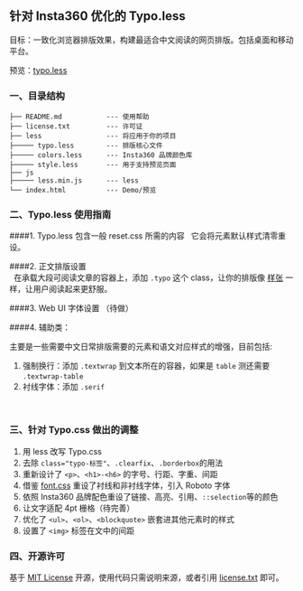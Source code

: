 ## 针对 Insta360 优化的 Typo.less

目标：一致化浏览器排版效果，构建最适合中文阅读的网页排版。包括桌面和移动平台。

预览：[typo.less][1]

### 一、目录结构  
  
	├── README.md           --- 使用帮助
	├── license.txt         --- 许可证
	├── less                --- 将应用于你的项目
	├───── typo.less        --- 排版核心文件
	├───── colors.less      --- Insta360 品牌颜色库
	├───── style.less       --- 用于支持预览页面
	├── js
	├───── less.min.js      --- less
	└── index.html          --- Demo/预览


### 二、Typo.less 使用指南  

####1. Typo.less 包含一般 reset.css 所需的内容
  
它会将元素默认样式清零重设。
  
  
####2. 正文排版设置  
    
在承载大段可阅读文章的容器上，添加 `.typo` 这个 class，让你的排版像 [样张][2] 一样，让用户阅读起来更舒服。  
  
  
####3. Web UI 字体设置 （待做）   
  
  
####4. 辅助类：   
  
主要是一些需要中文日常排版需要的元素和语文对应样式的增强，目前包括:    
  
1. 强制换行：添加 `.textwrap` 到文本所在的容器，如果是 `table` 测还需要 `.textwrap-table` 
2. 衬线字体：添加 `.serif`  
 
   
### 三、针对 Typo.css 做出的调整

1. 用 less 改写 Typo.css
2. 去除 `class="typo-标签"`、`.clearfix`、`.borderbox`的用法
3. 重新设计了 `<p>`、`<h1>-<h6>` 的字号、行距、字重、间距
4. 借鉴 [font.css][3] 重设了衬线和非衬线字体，引入 Roboto 字体
5. 依照 Insta360 品牌配色重设了链接、高亮、引用、`::selection`等的颜色
6. 让文字适配 4pt 栅格（待完善）
7. 优化了 `<ul>`、`<ol>`、`<blockquote>` 嵌套进其他元素时的样式
8. 设置了 `<img>` 标签在文中的间距

### 四、开源许可
基于 [MIT License][4] 开源，使用代码只需说明来源，或者引用 [license.txt][5] 即可。

[1]:	https://arashivision.github.io/typo.less
[2]:	https://arashivision.github.io/typo.less
[3]:	https://github.com/zenozeng/fonts.css "Font.css"
[4]:	http://zh.wikipedia.org/wiki/MIT_License
[5]:	https://github.com/sofish/typo.css/blob/master/license.txt
